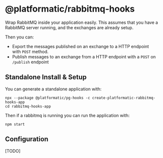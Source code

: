 # @platformatic/rabbitmq-hooks

Wrap RabbitMQ inside your application easily.
This assumes that you have a RabbitMQ server running, and the exchanges are already setup.

Then you can:
- Export the messages published on an exchange to a HTTP endpoint with `POST` method.
- Publish messages to an exchange from a HTTP endpoint with a `POST` on `/publish` endpoint


## Standalone Install & Setup

You can generate a standalone application with: 

```
npx --package @platformatic/pg-hooks -c create-platformatic-rabbitmq-hooks-app
cd rabbitmq-hooks-app
```

Then if a rabbitmq is running you can run the application with:

```
npm start
```

## Configuration
[TODO]
